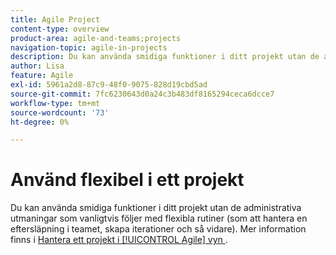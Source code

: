 ```yaml
---
title: Agile Project
content-type: overview
product-area: agile-and-teams;projects
navigation-topic: agile-in-projects
description: Du kan använda smidiga funktioner i ditt projekt utan de administrativa utmaningar som vanligtvis följer med flexibla rutiner (som att hantera en eftersläpning i teamet, skapa iterationer och så vidare).
author: Lisa
feature: Agile
exl-id: 5961a2d8-87c9-48f0-9075-828d19cbd5ad
source-git-commit: 7fc6230643d0a24c3b483df8165294ceca6dcce7
workflow-type: tm+mt
source-wordcount: '73'
ht-degree: 0%

---
```


# Använd flexibel i ett projekt

Du kan använda smidiga funktioner i ditt projekt utan de administrativa utmaningar som vanligtvis följer med flexibla rutiner (som att hantera en eftersläpning i teamet, skapa iterationer och så vidare). Mer information finns i [Hantera ett projekt i [!UICONTROL Agile] vyn ](../../manage-work/projects/manage-projects/manage-projects-in-agile-view.md).

